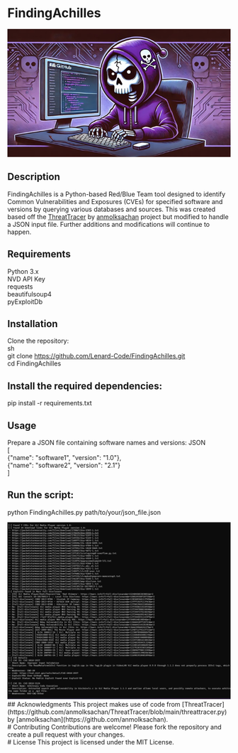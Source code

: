 # FindingAchilles
<div align="center">
  <img src="/FindingAchilles.jpg" alt="FindingAchilles Logo" />
</div>

## Description
FindingAchilles is a Python-based Red/Blue Team tool designed to identify Common Vulnerabilities and Exposures (CVEs) for specified software and versions by querying various databases and sources. This was created based off the [ThreatTracer](https://github.com/anmolksachan/ThreatTracer/blob/main/threattracer.py) by [anmolksachan](https://github.com/anmolksachan) project but modified to handle a JSON input file. Further additions and modifications will continue to happen.

## Requirements
Python 3.x<br/>
NVD API Key<br/>
requests<br/>
beautifulsoup4<br/>
pyExploitDb<br/>
## Installation
Clone the repository:<br/>
sh<br/>
git clone https://github.com/Lenard-Code/FindingAchilles.git<br/>
cd FindingAchilles<br/>
## Install the required dependencies:
pip install -r requirements.txt
## Usage
Prepare a JSON file containing software names and versions:
JSON<br/>
[<br/>
    {"name": "software1", "version": "1.0"},<br/>
    {"name": "software2", "version": "2.1"}<br/>
]<br/>
## Run the script:
python FindingAchilles.py path/to/your/json_file.json<br/>
<div align="center">
  <img src="/example.jpg" alt="example" />
</div>
## Acknowledgments
This project makes use of code from [ThreatTracer](https://github.com/anmolksachan/ThreatTracer/blob/main/threattracer.py) by [anmolksachan](https://github.com/anmolksachan).<br/>
# Contributing
Contributions are welcome! Please fork the repository and create a pull request with your changes.<br/>
# License
This project is licensed under the MIT License.<br/>

